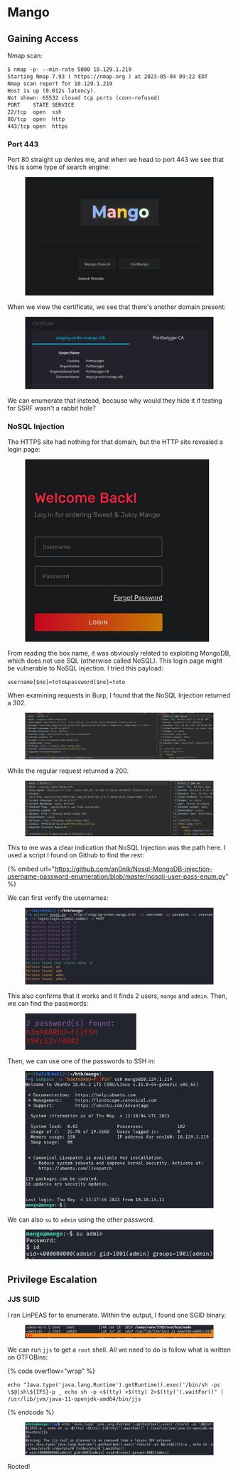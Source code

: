 # Mango

## Gaining Access

Nmap scan:

```
$ nmap -p- --min-rate 5000 10.129.1.219 
Starting Nmap 7.93 ( https://nmap.org ) at 2023-05-04 09:22 EDT
Nmap scan report for 10.129.1.219
Host is up (0.012s latency).
Not shown: 65532 closed tcp ports (conn-refused)
PORT    STATE SERVICE
22/tcp  open  ssh
80/tcp  open  http
443/tcp open  https
```

### Port 443

Port 80 straight up denies me, and when we head to port 443 we see that this is some type of search engine:

<figure><img src="../../../.gitbook/assets/image (15) (6).png" alt=""><figcaption></figcaption></figure>

When we view the certificate, we see that there's another domain present:

<figure><img src="../../../.gitbook/assets/image (18).png" alt=""><figcaption></figcaption></figure>

We can enumerate that instead, because why would they hide it if testing for SSRF wasn't a rabbit hole?

### NoSQL Injection

The HTTPS site had nothing for that domain, but the HTTP site revealed a login page:

<figure><img src="../../../.gitbook/assets/image (35) (6).png" alt=""><figcaption></figcaption></figure>

From reading the box name, it was obviously related to exploiting MongoDB, which does not use SQL (otherwise called NoSQL). This login page might be vulnerable to NoSQL injection. I tried this payload:

```
username[$ne]=toto&password[$ne]=toto
```

When examining requests in Burp, I found that the NoSQL Injection returned a 302.

<figure><img src="../../../.gitbook/assets/image (42) (7).png" alt=""><figcaption></figcaption></figure>

While the regular request returned a 200.&#x20;

<figure><img src="../../../.gitbook/assets/image (26) (9).png" alt=""><figcaption></figcaption></figure>

This to me was a clear indication that NoSQL Injection was the path here. I used a script I found on Github to find the rest:

{% embed url="https://github.com/an0nlk/Nosql-MongoDB-injection-username-password-enumeration/blob/master/nosqli-user-pass-enum.py" %}

We can first verify the usernames:

<figure><img src="../../../.gitbook/assets/image (6) (10).png" alt=""><figcaption></figcaption></figure>

This also confirms that it works and it finds 2 users, `mango` and `admin`. Then, we can find the passwords:

<figure><img src="../../../.gitbook/assets/image (29).png" alt=""><figcaption></figcaption></figure>

Then, we can use one of the passwords to SSH in:

<figure><img src="../../../.gitbook/assets/image (30) (8).png" alt=""><figcaption></figcaption></figure>

We can also `su` to `admin` using the other password.

<figure><img src="../../../.gitbook/assets/image (7) (4) (2).png" alt=""><figcaption></figcaption></figure>

## Privilege Escalation

### JJS SUID

I ran LinPEAS for to enumerate. Within the output, I found one SGID binary.

<figure><img src="../../../.gitbook/assets/image (23).png" alt=""><figcaption></figcaption></figure>

We can run `jjs` to get a `root` shell. All we need to do is follow what is written on GTFOBins:

{% code overflow="wrap" %}
```
echo "Java.type('java.lang.Runtime').getRuntime().exec('/bin/sh -pc \$@|sh\${IFS}-p _ echo sh -p <$(tty) >$(tty) 2>$(tty)').waitFor()" | /usr/lib/jvm/java-11-openjdk-amd64/bin/jjs
```
{% endcode %}

<figure><img src="../../../.gitbook/assets/image (47).png" alt=""><figcaption></figcaption></figure>

Rooted!
